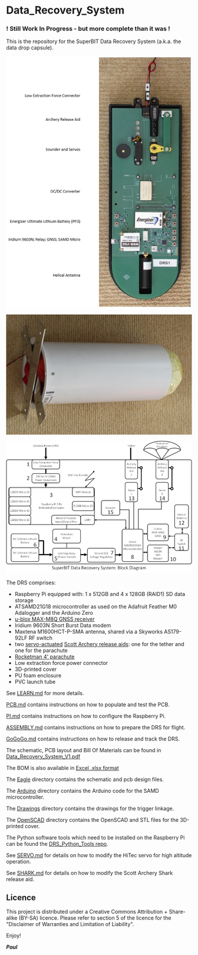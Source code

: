 # Data_Recovery_System


### ! Still Work In Progress - but more complete than it was !

This is the repository for the SuperBIT Data Recovery System (a.k.a. the data drop capsule).

![Top.JPG](https://github.com/PaulZC/Data_Recovery_System/blob/master/img/Top.JPG)

![Launch_Tube.JPG](https://github.com/PaulZC/Data_Recovery_System/blob/master/img/Launch_Tube.JPG)

![Block_Diagram.JPG](https://github.com/PaulZC/Data_Recovery_System/blob/master/img/Block_Diagram.JPG)

The DRS comprises:
- Raspberry Pi equipped with: 1 x 512GB and 4 x 128GB (RAID1) SD data storage
- ATSAMD21G18 microcontroller as used on the Adafruit Feather M0 Adalogger and the Arduino Zero
- [u-blox MAX-M8Q GNSS receiver](https://www.u-blox.com/en/product/max-m8-series)
- Iridium 9603N Short Burst Data modem
- Maxtena M1600HCT-P-SMA antenna, shared via a Skyworks AS179-92LF RF switch
- two [servo-actuated](https://www.servoshop.co.uk/index.php?pid=HITHS82MG&area=Servo)
[Scott Archery release aids](https://scottarchery.com/collections/releases/products/shark-release): one for the tether and one for the parachute
- [Rocketman 4' parachute](https://the-rocketman.com/recovery-html/)
- Low extraction force power connector
- 3D-printed cover
- PU foam enclosure
- PVC launch tube

See [LEARN.md](https://github.com/PaulZC/Data_Recovery_System/blob/master/LEARN.md) for more details.

[PCB.md](https://github.com/PaulZC/Data_Recovery_System/blob/master/PCB.md) contains instructions on how to populate and test the PCB.

[PI.md](https://github.com/PaulZC/Data_Recovery_System/blob/master/PI.md) contains instructions on how to configure the Raspberry Pi.

[ASSEMBLY.md](https://github.com/PaulZC/Data_Recovery_System/blob/master/ASSEMBLY.md) contains instructions on how to prepare the DRS for flight.

[GoGoGo.md](https://github.com/PaulZC/Data_Recovery_System/blob/master/GoGoGo.md) contains instructions on how to release and track the DRS.

The schematic, PCB layout and Bill Of Materials can be found in [Data_Recovery_System_V1.pdf](https://github.com/PaulZC/Balloon_Cut-Down_Device/blob/master/Data_Recovery_System_V1.pdf)

The BOM is also available in [Excel .xlsx format](https://github.com/PaulZC/Balloon_Cut-Down_Device/blob/master/Data_Recovery_System_BOM.xlsx)

The [Eagle](https://github.com/PaulZC/Data_Recovery_System/tree/master/Eagle) directory contains the schematic and pcb design files.

The [Arduino](https://github.com/PaulZC/Data_Recovery_System/tree/master/Arduino) directory contains the Arduino code for the SAMD microcontroller.

The [Drawings](https://github.com/PaulZC/Data_Recovery_System/tree/master/Drawings) directory contains the drawings for the trigger linkage.

The [OpenSCAD](https://github.com/PaulZC/Data_Recovery_System/tree/master/OpenSCAD) directory contains the OpenSCAD and STL files for the 3D-printed cover.

The Python software tools which need to be installed on the Raspberry Pi can be found the [DRS_Python_Tools repo](https://github.com/PaulZC/DRS_Python_Tools).

See [SERVO.md](https://github.com/PaulZC/Balloon_Cut-Down_Device/blob/master/SERVO.md) for details on how to modify the HiTec servo for
high altitude operation.

See [SHARK.md](https://github.com/PaulZC/Balloon_Cut-Down_Device/blob/master/SHARK.md) for details on how to modify the Scott Archery Shark release aid.

## Licence

This project is distributed under a Creative Commons Attribution + Share-alike (BY-SA) licence.
Please refer to section 5 of the licence for the "Disclaimer of Warranties and Limitation of Liability".

Enjoy!

**_Paul_**


